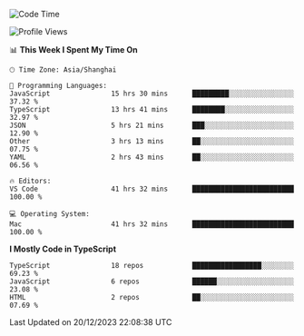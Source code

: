 <!--START_SECTION:waka-->
![Code Time](http://img.shields.io/badge/Code%20Time-5%2C599%20hrs%2055%20mins-blue)

![Profile Views](http://img.shields.io/badge/Profile%20Views-0-blue)

📊 **This Week I Spent My Time On** 

```text
🕑︎ Time Zone: Asia/Shanghai

💬 Programming Languages: 
JavaScript               15 hrs 30 mins      █████████░░░░░░░░░░░░░░░░   37.32 % 
TypeScript               13 hrs 41 mins      ████████░░░░░░░░░░░░░░░░░   32.97 % 
JSON                     5 hrs 21 mins       ███░░░░░░░░░░░░░░░░░░░░░░   12.90 % 
Other                    3 hrs 13 mins       ██░░░░░░░░░░░░░░░░░░░░░░░   07.75 % 
YAML                     2 hrs 43 mins       ██░░░░░░░░░░░░░░░░░░░░░░░   06.56 % 

🔥 Editors: 
VS Code                  41 hrs 32 mins      █████████████████████████   100.00 % 

💻 Operating System: 
Mac                      41 hrs 32 mins      █████████████████████████   100.00 % 
```

**I Mostly Code in TypeScript** 

```text
TypeScript               18 repos            █████████████████░░░░░░░░   69.23 % 
JavaScript               6 repos             ██████░░░░░░░░░░░░░░░░░░░   23.08 % 
HTML                     2 repos             ██░░░░░░░░░░░░░░░░░░░░░░░   07.69 % 
```




 Last Updated on 20/12/2023 22:08:38 UTC
<!--END_SECTION:waka-->
